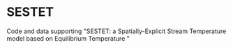 # SESTET
Code and data supporting "SESTET: a Spatially-Explicit Stream Temperature model based on Equilibrium Temperature "
